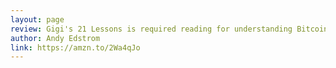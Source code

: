 ```yaml
---
layout: page
review: Gigi's 21 Lessons is required reading for understanding Bitcoin. There is probably no more incisive text out there. Moreover, Gigi is a huge contributor to Bitcoin education and development overall. Highly recommend buying and reading this book!
author: Andy Edstrom
link: https://amzn.to/2Wa4qJo
---
```

